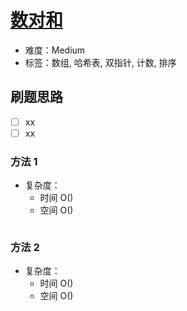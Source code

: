 # [数对和](https://leetcode-cn.com/problems/pairs-with-sum-lcci/)

- 难度：Medium
- 标签：数组, 哈希表, 双指针, 计数, 排序

## 刷题思路

- [ ] xx
- [ ] xx

### 方法 1

- 复杂度：
    - 时间 O()
    - 空间 O()

``` js

```

### 方法 2

- 复杂度：
    - 时间 O()
    - 空间 O()

``` js

```

